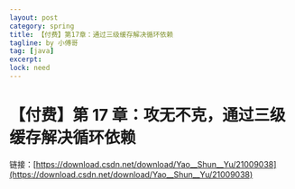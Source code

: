 ```yaml
---
layout: post
category: spring
title: 【付费】第17章：通过三级缓存解决循环依赖
tagline: by 小傅哥
tag: [java]
excerpt: 
lock: need
---
```


# 【付费】第 17 章：攻无不克，通过三级缓存解决循环依赖

链接：[https://download.csdn.net/download/Yao__Shun__Yu/21009038](https://download.csdn.net/download/Yao__Shun__Yu/21009038)